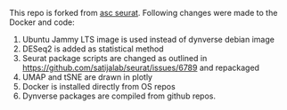 This repo is forked from [asc seurat](https://github.com/KirstLab/asc_seurat). Following changes were made to the Docker and code:

1. Ubuntu Jammy LTS image is used instead of dynverse debian image
2. DESeq2 is added as statistical method
3. Seurat package scripts are changed as outlined in https://github.com/satijalab/seurat/issues/6789 and repackaged
4. UMAP and tSNE are drawn in plotly
5. Docker is installed directly from OS repos
6. Dynverse packages are compiled from github repos.
